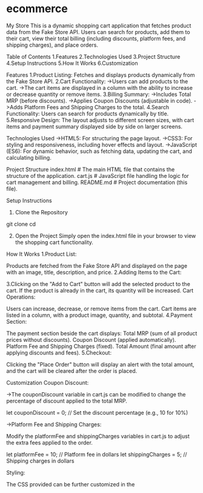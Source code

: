 # ecommerce
My Store
This is a dynamic shopping cart application that fetches product data from the Fake Store API. Users can search for products, add them to their cart, view their total billing (including discounts, platform fees, and shipping charges), and place orders.

Table of Contents
1.Features
2.Technologies Used
3.Project Structure
4.Setup Instructions
5.How It Works
6.Customization

Features
1.Product Listing: Fetches and displays products dynamically from the Fake Store API.
2.Cart Functionality:
->Users can add products to the cart.
->The cart items are displayed in a column with the ability to increase or decrease quantity or remove items.
3.Billing Summary:
->Includes Total MRP (before discounts).
->Applies Coupon Discounts (adjustable in code).
->Adds Platform Fees and Shipping Charges to the total.
4.Search Functionality: Users can search for products dynamically by title.
5.Responsive Design: The layout adjusts to different screen sizes, with cart items and payment summary displayed side by side on larger screens.

Technologies Used
->HTML5: For structuring the page layout.
->CSS3: For styling and responsiveness, including hover effects and layout.
->JavaScript (ES6): For dynamic behavior, such as fetching data, updating the cart, and calculating billing.

Project Structure
index.html         # The main HTML file that contains the structure of the application.
cart.js            # JavaScript file handling the logic for cart management and billing.
README.md          # Project documentation (this file).


Setup Instructions
1. Clone the Repository

git clone <repository-url>
cd <repository-folder>


2. Open the Project
Simply open the index.html file in your browser to view the shopping cart functionality.



How It Works
1.Product List:

Products are fetched from the Fake Store API and displayed on the page with an image, title, description, and price.
2.Adding Items to the Cart:

3.Clicking on the "Add to Cart" button will add the selected product to the cart. If the product is already in the cart, its quantity will be increased.
Cart Operations:

Users can increase, decrease, or remove items from the cart.
Cart items are listed in a column, with a product image, quantity, and subtotal.
4.Payment Section:

The payment section beside the cart displays:
Total MRP (sum of all product prices without discounts).
Coupon Discount (applied automatically).
Platform Fee and Shipping Charges (fixed).
Total Amount (final amount after applying discounts and fees).
5.Checkout:

Clicking the "Place Order" button will display an alert with the total amount, and the cart will be cleared after the order is placed.


Customization
Coupon Discount:

->The couponDiscount variable in cart.js can be modified to change the percentage of discount applied to the total MRP.

let couponDiscount = 0;  // Set the discount percentage (e.g., 10 for 10%)

->Platform Fee and Shipping Charges:

Modify the platformFee and shippingCharges variables in cart.js to adjust the extra fees applied to the order.

let platformFee = 10;   // Platform fee in dollars
let shippingCharges = 5; // Shipping charges in dollars

Styling:

The CSS provided can be further customized in the <style> section of index.html. You can change colors, fonts, button styles, and more to suit your design preferences.



Future Enhancements
->User Authentication: Allow users to log in and save their cart between sessions.
->Advanced Search: Include filtering options like category, price range, etc.
->Dynamic Discounts: Allow users to input coupon codes for discounts.


![Screenshot 2024-09-24 233218](https://github.com/user-attachments/assets/6e97ad7e-dc58-4e4d-8057-618ddd843692)
![Screenshot 2024-09-24 233341](https://github.com/user-attachments/assets/26320cdd-6974-46f0-b33c-8a38ff19a766)
![image](https://github.com/user-attachments/assets/6e056299-4533-42a6-a505-3e62a2fd77d2)
